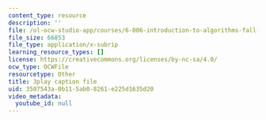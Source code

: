```yaml
---
content_type: resource
description: ''
file: /ol-ocw-studio-app/courses/6-006-introduction-to-algorithms-fall-2011/3507543a0b115ab08261e225d1635d20_Nz1KZXbghj8.vtt
file_size: 66853
file_type: application/x-subrip
learning_resource_types: []
license: https://creativecommons.org/licenses/by-nc-sa/4.0/
ocw_type: OCWFile
resourcetype: Other
title: 3play caption file
uid: 3507543a-0b11-5ab0-8261-e225d1635d20
video_metadata:
  youtube_id: null
---
```

